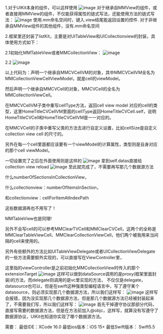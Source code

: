 1.对于UIKit本身的组件，可以这样使用
![image](https://github.com/user-attachments/assets/6ef7c0c0-b6ed-4cd7-ab77-4619747b92f7)
对于继承自MMView的组件，或者直接用MMView的组件，不仅能获得属性的链式写法，还能使用方法的链式写法：
![image](https://github.com/user-attachments/assets/a093a951-c085-4e37-b2b9-14f1a0a01336)
使用.mm命名空间时，键入.view结尾能返回设置的控件.
对于非继承自MMView组件的其他组件，没有.mm命名空间

2.框架里还封装了listKit，主要是对UITableView和UICollectionview的封装，具体使用方式如下：

2.1初始化MMTableView或者MMCollectionView：
![image](https://github.com/user-attachments/assets/41ba23d5-d806-40cb-82d9-e951fbd0a53e)

2.2
![image](https://github.com/user-attachments/assets/af2ab9c3-d2c9-45e2-879b-a22fe1c51581)


以上代码为：声明一个继承自MMCVCellVM的对象，其中MMCVCellVM全名为MMCollectionViewCellViewModel，就是cell的viewModel。

然后声明一个继承自MMCVCell的对象，MMCVCell的全名为MMCollectionViewCell。

在MMCVCellVM子类中重写cellType方法，返回cell view model 对应的cell的类型，这里HomeTitleCVCellVM里面的cellType返回HomeTitleCVCell.self，说明HomeTitleCVCell和HomeTitleCVCellVM是一一对应的。

在MMCVCell的子类中重写父类的方法去进行自定义设置，比如cellSize是自定义collection view cell 的尺寸的。

另外在每一个cell里面都应该要有一个viewModel的计算属性，类型则是自身对应的那个cell viewModel。

一切设置完了之后在外面使用则是这样的
![image](https://github.com/user-attachments/assets/2d49beb9-abf8-4eaf-a2b4-477225b7f4ef)
拿到self.datas直接给collection view reload
![image](https://github.com/user-attachments/assets/7c0e2640-5636-4892-97d9-d27692f64cc7)
至此就完成了，不需要再写那几个数据源方法

什么numberOfSectionsInCollectionView，

什么collectionview：numberOfItemsInSection，

和collectionview：cellForItemAtIndexPath

这些数据源再也不用写了！

MMTableView也是同理!

另外不会写cell的可以参考MMClearTVCell和MMClearCVCell，这两个的全称是MMClearTableViewCell、MMClearCollectionViewCell，他们两个被我用来当间隔的cell来使用的。

另外有些额外的方法比如UITableViewDelegate或者UICollectionViewDelegate的一些方法需要额外实现的，可以直接写在ViewController里，

这里指的viewController是之前初始化MMCollectionView时传入的那个extensionTarget
![image](https://github.com/user-attachments/assets/d45bcafb-6fe2-4304-a272-966084cb7445)
这样可以做到dataSource调用的是proxy(框架里面封装)的方法，而delegate则调用的是vc里实现的方法，
不仅仅是delegate，datasource也可以，但是在swift这种强类型编程语言中，写了遵守某个datasource，则必须实现那几个数据源方法，所以我们这样写：
![image](https://github.com/user-attachments/assets/b45b155a-e83c-4f70-b050-aaa14d97fd58)
这样写会报错，因为没实现那几个数据源方法，但是那几个数据源方法已经被封装起来了，不需要我们写，所以我们这样写：
![image](https://github.com/user-attachments/assets/c63e0372-a3c7-4076-9d13-26cc5338f69c)
首先干掉遵守协议那部分代码，直接写需要的数据源方法，但是在方法前加入@objc，这样写，就算没有写遵守了数据源协议，UIKit也知道你实现了哪个数据源方法。



需要：
最低IDE：XCode 16.0
最低ios版本：iOS 15+
最低Swift版本： Swift5.5
